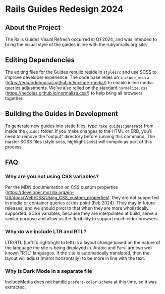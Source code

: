 # Rails Guides Redesign 2024

## About the Project

The Rails Guides Visual Refresh occurred in Q1 2024, and was intended to bring the visual style of the guides inline with the rubyonrails.org site.

## Editing Dependencies

The editing files for the Guides rebuild reside in `stylesrc` and use SCSS to improve developer experience. The code base relies on `include_media` (https://eduardoboucas.github.io/include-media/) to enable inline media-queries adjustments. We've also relied on the standard `normalize.css` (https://necolas.github.io/normalize.css/) to help bring all browsers together.

## Building the Guides in Development

To generate new guides into static files, type `rake guides:generate` from inside the `guides` folder. If you make changes to the HTML or ERB, you'll need to remove the "output" directory before running this command. The master SCSS files (style.scss, highlight.scss) will compile as part of this process.

## FAQ

### Why are you not using CSS variables?

Per the MDN documentation on CSS custom properties (https://developer.mozilla.org/en-US/docs/Web/CSS/Using_CSS_custom_properties), they are not supported in media or container queries at this point (Feb 2024). They may in future releases, and we should pivot to that when they are more wholistically supported. SCSS variables, because they are interpolated at build, serve a similar purpose and allow us the flexibility to support much older browsers.

### Why do we include LTR and RTL?

LTR/RTL (Left to right/right to left) is a layout change based on the nature of the language the site is being displayed in. Arabic and Farsi are two well known "RTL" languages. If the site is automatically translated, then the layout will adjust (mirror horizontally) to be more in line with the text.

### Why is Dark Mode in a separate file

IncludeMedia does not handle `prefers-color-scheme` at this time, so it was extracted.